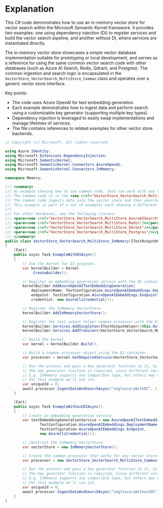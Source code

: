 # Explanation

This C# code demonstrates how to use an in-memory vector store for vector search within the Microsoft Semantic Kernel framework. It provides two examples: one using dependency injection (DI) to register services and build the vector search pipeline, and another without DI, where services are instantiated directly.

The in-memory vector store showcases a simple vector database implementation suitable for prototyping or local development, and serves as a reference for using the same common vector search code with other databases (such as Azure AI Search, Redis, Qdrant, and Postgres). The common ingestion and search logic is encapsulated in the `VectorStore_VectorSearch_MultiStore_Common` class and operates over a generic vector store interface.

Key points:
- The code uses Azure OpenAI for text embedding generation.
- Each example demonstrates how to ingest data and perform search using a customizable key generator (supporting multiple key types).
- Dependency injection is leveraged to easily swap implementations and manage lifetimes of services.
- The file contains references to related examples for other vector store backends.

```csharp
// Copyright (c) Microsoft. All rights reserved.

using Azure.Identity;
using Microsoft.Extensions.DependencyInjection;
using Microsoft.SemanticKernel;
using Microsoft.SemanticKernel.Connectors.AzureOpenAI;
using Microsoft.SemanticKernel.Connectors.InMemory;

namespace Memory;

/// <summary>
/// An example showing how to use common code, that can work with any vector database, with the InMemory vector store.
/// The common code is in the <see cref="VectorStore_VectorSearch_MultiStore_Common"/> class.
/// The common code ingests data into the vector store and then searches over that data.
/// This example is part of a set of examples each showing a different vector database.
///
/// For other databases, see the following classes:
/// <para><see cref="VectorStore_VectorSearch_MultiStore_AzureAISearch"/></para>
/// <para><see cref="VectorStore_VectorSearch_MultiStore_Redis"/></para>
/// <para><see cref="VectorStore_VectorSearch_MultiStore_Qdrant"/></para>
/// <para><see cref="VectorStore_VectorSearch_MultiStore_Postgres"/></para>
/// </summary>
public class VectorStore_VectorSearch_MultiStore_InMemory(ITestOutputHelper output) : BaseTest(output)
{
    [Fact]
    public async Task ExampleWithDIAsync()
    {
        // Use the kernel for DI purposes.
        var kernelBuilder = Kernel
            .CreateBuilder();

        // Register an embedding generation service with the DI container.
        kernelBuilder.AddAzureOpenAITextEmbeddingGeneration(
            deploymentName: TestConfiguration.AzureOpenAIEmbeddings.DeploymentName,
            endpoint: TestConfiguration.AzureOpenAIEmbeddings.Endpoint,
            credential: new AzureCliCredential());

        // Register the InMemory VectorStore.
        kernelBuilder.AddInMemoryVectorStore();

        // Register the test output helper common processor with the DI container.
        kernelBuilder.Services.AddSingleton<ITestOutputHelper>(this.Output);
        kernelBuilder.Services.AddTransient<VectorStore_VectorSearch_MultiStore_Common>();

        // Build the kernel.
        var kernel = kernelBuilder.Build();

        // Build a common processor object using the DI container.
        var processor = kernel.GetRequiredService<VectorStore_VectorSearch_MultiStore_Common>();

        // Run the process and pass a key generator function to it, to generate unique record keys.
        // The key generator function is required, since different vector stores may require different key types.
        // E.g. InMemory supports any comparible type, but others may only support string or Guid or ulong, etc.
        // For this example we'll use int.
        var uniqueId = 0;
        await processor.IngestDataAndSearchAsync("skglossaryWithDI", () => uniqueId++);
    }

    [Fact]
    public async Task ExampleWithoutDIAsync()
    {
        // Create an embedding generation service.
        var textEmbeddingGenerationService = new AzureOpenAITextEmbeddingGenerationService(
                TestConfiguration.AzureOpenAIEmbeddings.DeploymentName,
                TestConfiguration.AzureOpenAIEmbeddings.Endpoint,
                new AzureCliCredential());

        // Construct the InMemory VectorStore.
        var vectorStore = new InMemoryVectorStore();

        // Create the common processor that works for any vector store.
        var processor = new VectorStore_VectorSearch_MultiStore_Common(vectorStore, textEmbeddingGenerationService, this.Output);

        // Run the process and pass a key generator function to it, to generate unique record keys.
        // The key generator function is required, since different vector stores may require different key types.
        // E.g. InMemory supports any comparible type, but others may only support string or Guid or ulong, etc.
        // For this example we'll use int.
        var uniqueId = 0;
        await processor.IngestDataAndSearchAsync("skglossaryWithoutDI", () => uniqueId++);
    }
}
```